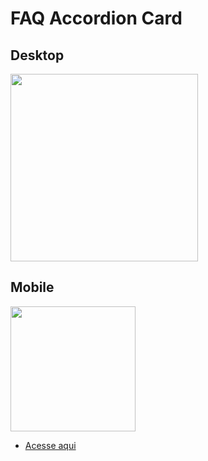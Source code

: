# FAQ Accordion Card

## Desktop

<img src='https://cdn.discordapp.com/attachments/920032936823238658/935978430204375060/unknown.png' width='300px'>

## Mobile

<img src='https://cdn.discordapp.com/attachments/920032936823238658/935979282910564422/unknown.png' width='200px'>

- [Acesse aqui](https://eduardohoths.github.io/front-end-mentor/newbie-level/faq-accordion-card/)